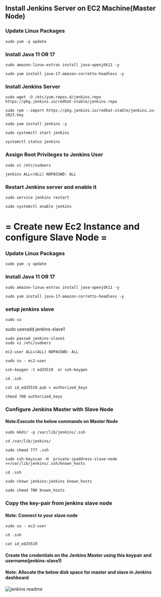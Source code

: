 ## Install Jenkins Server on EC2 Machine(Master Node) 

### Update Linux Packages

```
sudo yum -y update
```
###  Install Java 11 OR 17
```
sudo amazon-linux-extras install java-openjdk11 -y
```
```
sudo yum install java-17-amazon-corretto-headless -y
```

###   Install Jenkins Server 
```
sudo wget -O /etc/yum.repos.d/jenkins.repo https://pkg.jenkins.io/redhat-stable/jenkins.repo
```
```
sudo rpm --import https://pkg.jenkins.io/redhat-stable/jenkins.io-2023.key
```
```
sudo yum install jenkins -y
```
```
sudo systemctl start jenkins
```
```
systemctl status jenkins
```
### Assign Root Privileges to Jenkins User

```
sudo vi /etc/sudoers  
```
```
jenkins ALL=(ALL) NOPASSWD: ALL
```

### Restart Jenkins server and enable it
```
sudo service jenkins restart
```
```
sudo systemctl enable jenkins
```
# = Create new Ec2 Instance and configure Slave Node =

### Update Linux Packages

```
sudo yum -y update
```
###  Install Java 11 OR 17
```
sudo amazon-linux-extras install java-openjdk11 -y
```
```
sudo yum install java-17-amazon-corretto-headless -y
```

### setup jenkins slave
```
sudo su
```
sudo useradd jenkins-slave1
```
sudo passwd jenkins-slave1
sudo vi /etc/sudoers
```
```
ec2-user ALL=(ALL) NOPASSWD: ALL
```
```
sudo su - ec2-user
```
```
ssh-keygen -t ed25519  or ssh-keygen
```
```
cd .ssh
```
```
cat id_ed25519.pub > authorized_keys
```
```
chmod 700 authorized_keys
```
### Configure Jenkins Master with Slave Node

#### Note:Execute the below commands on Master Node
```
sudo mkdir -p /var/lib/jenkins/.ssh
```
```
cd /var/lib/jenkins/
```
```
sudo chmod 777 .ssh
```
```
sudo ssh-keyscan -H  private-ipaddress-slave-node >>/var/lib/jenkins/.ssh/known_hosts
```
```
cd .ssh
```
```
sudo chown jenkins:jenkins known_hosts
```
```
sudo chmod 700 known_hosts
```
### Copy the key-pair from jenkins slave node

#### Note: Connect to your slave node
```
sudo su - ec2-user
```
```
cd .ssh
```
```
cat id_ed25519
```
#### Create the credentials on the Jenkins Master using this keypair and username(jenkins-slave1)

#### Note: Allocate the below disk space for master and slave in Jenkins dashboard

![jenkins readme](https://github.com/naveen-uppala/Jenkins/assets/99358567/2de0de8a-11dd-4ad0-8c68-14cb1bfd1a7d)
